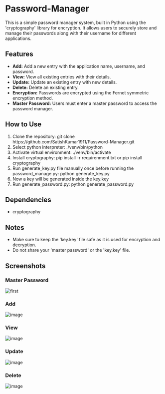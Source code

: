 # Password-Manager
This is a simple password manager system, built in Python using the 'cryptography' library for encryption. It allows users to securely store and manage their passwords along with their username for different applications.

## Features
<ul>
  <li><strong>Add:</strong> Add a new entry with the application name, username, and password.</li>
  <li><strong>View:</strong> View all existing entries with their details.</li>
  <li><strong>Update:</strong> Update an existing entry with new details.</li>
  <li><strong>Delete:</strong> Delete an existing entry.</li>
  <li><strong>Encryption:</strong> Passwords are encrypted using the Fernet symmetric encryption method.</li>
  <li><strong>Master Password:</strong> Users must enter a master password to access the password manager.</li>
</ul>

## How to Use
<ol>
  <li>Clone the repository: git clone https://github.com/SatishKumar1911/Password-Manager.git</li>
  <li>Select python interpreter: ./venv/bin/python</li>
  <li>Activate virtual environment: ./venv/bin/activate</li>
  <li>Install cryptography: pip install -r requirenment.txt or pip install cryptography</li>
  <li>Run generate_key.py file manually once before running the password_manage.py: python generate_key.py</li>
  <li>Now a key will be generated inside the key.key</li>
  <li>Run generate_password.py: python generate_password.py</li>
</ol>

## Dependencies
<ul>
  <li>cryptography
</li>
</ul>

## Notes
<ul>
  <li>Make sure to keep the 'key.key' file safe as it is used for encryption and decryption.</li>
  <li>Do not share your 'master password' or the 'key.key' file.</li>
</ul>

## Screenshots
### Master Password
![first](https://github.com/SatishKumar1911/Password-Manager/assets/124880943/db649c33-27a5-4520-8e80-4cbd59c9b2e2)
### Add
![image](https://github.com/SatishKumar1911/Password-Manager/assets/124880943/aeffbe09-ad5e-4f3d-84c7-93ce0609d340)
### View
![image](https://github.com/SatishKumar1911/Password-Manager/assets/124880943/77bb0414-7ebf-410b-bd30-64ac6d2504a4)
### Update
![image](https://github.com/SatishKumar1911/Password-Manager/assets/124880943/45f9858c-7565-4c0d-bc93-71a0c6abfad5)
### Delete
![image](https://github.com/SatishKumar1911/Password-Manager/assets/124880943/e8e9e386-dfb2-46de-9a8b-cc4d0795e017)
